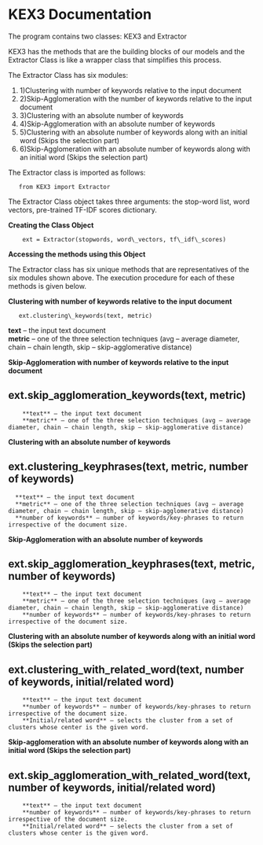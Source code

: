 
# KEX3 Documentation

The program contains two classes: KEX3 and Extractor

KEX3 has the methods that are the building blocks of our models and the Extractor Class is like a wrapper class that simplifies this process.

The Extractor Class has six modules:

1. 1)Clustering with number of keywords relative to the input document
2. 2)Skip-Agglomeration with the number of keywords relative to the input document
3. 3)Clustering with an absolute number of keywords
4. 4)Skip-Agglomeration with an absolute number of keywords
5. 5)Clustering with an absolute number of keywords along with an initial word (Skips the selection part)
6. 6)Skip-Agglomeration with an absolute number of keywords along with an initial word (Skips the selection part)

The Extractor class is imported as follows:

       from KEX3 import Extractor

The Extractor Class object takes three arguments: the stop-word list, word vectors, pre-trained TF-IDF scores dictionary.

**Creating the Class Object**

        ext = Extractor(stopwords, word\_vectors, tf\_idf\_scores)

**Accessing the methods using this Object**

The Extractor class has six unique methods that are representatives of the six modules shown above. The execution procedure for each of these methods is given below.

**Clustering with number of keywords relative to the input document**

       ext.clustering\_keywords(text, metric)

 **text** – the input text document       
 **metric** – one of the three selection techniques (avg – average diameter, chain – chain length, skip – skip-agglomerative distance)

**Skip-Agglomeration with number of keywords relative to the input document**

## ext.skip\_agglomeration\_keywords(text, metric)

        **text** – the input text document  
        **metric** – one of the three selection techniques (avg – average diameter, chain – chain length, skip – skip-agglomerative distance)

**Clustering with an absolute number of keywords**

## ext.clustering\_keyphrases(text, metric, number of keywords)

      **text** – the input text document 
      **metric** – one of the three selection techniques (avg – average diameter, chain – chain length, skip – skip-agglomerative distance)                
      **number of keywords** – number of keywords/key-phrases to return irrespective of the document size.

**Skip-Agglomeration with an absolute number of keywords**

## ext.skip\_agglomeration\_keyphrases(text, metric, number of keywords)

        **text** – the input text document 
        **metric** – one of the three selection techniques (avg – average diameter, chain – chain length, skip – skip-agglomerative distance)      
        **number of keywords** – number of keywords/key-phrases to return irrespective of the document size.

**Clustering with an absolute number of keywords along with an initial word (Skips the selection part)**

## ext.clustering\_with\_related\_word(text, number of keywords, initial/related word)

        **text** – the input text document  
        **number of keywords** – number of keywords/key-phrases to return irrespective of the document size.                           
        **Initial/related word** – selects the cluster from a set of clusters whose center is the given word.

**Skip-agglomeration with an absolute number of keywords along with an initial word (Skips the selection part)**

## ext.skip\_agglomeration\_with\_related\_word(text, number of keywords, initial/related word)

        **text** – the input text document
        **number of keywords** – number of keywords/key-phrases to return irrespective of the document size.  
        **Initial/related word** – selects the cluster from a set of clusters whose center is the given word.
